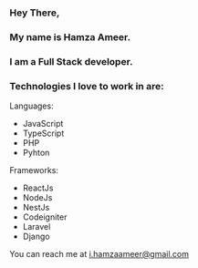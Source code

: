 ### Hey There,

### My name is Hamza Ameer.

### I am a Full Stack developer.

### Technologies I love to work in are:

Languages:
- JavaScript
- TypeScript
- PHP
- Pyhton

Frameworks: 
- ReactJs
- NodeJs
- NestJs
- Codeigniter
- Laravel
- Django

You can reach me at i.hamzaameer@gmail.com


<!---
xitas/xitas is a ✨ special ✨ repository because its `README.md` (this file) appears on your GitHub profile.
You can click the Preview link to take a look at your changes.
--->
